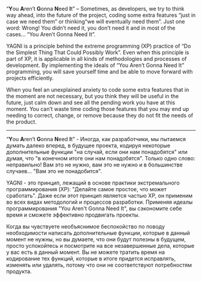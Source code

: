 “**Y**ou **A**ren’t **G**onna **N**eed **I**t” – Sometimes, as developers, we try to think way ahead, into the future of the project, coding some extra features “just in case we need them” or thinking“we will eventually need them”. Just one word: Wrong! You didn’t need it, you don’t need it and in most of the cases… “You Aren’t Gonna Need It”.

YAGNI is a principle behind the extreme programming (XP) practice of “Do the Simplest Thing That Could Possibly Work”. Even when this principle is part of XP, it is applicable in all kinds of methodologies and processes of development. By implementing the ideals of “You Aren’t Gonna Need It” programming, you will save yourself time and be able to move forward with projects efficiently.

When you feel an unexplained anxiety to code some extra features that in the moment are not necessary, but you think they will be useful in the future, just calm down and see all the pending work you have at this moment. You can’t waste time coding those features that you may end up needing to correct, change, or remove because they do not fit the needs of the product.

---

“**Y**ou **A**ren’t **G**onna **N**eed **I**t” - Иногда, как разработчики, мы пытаемся думать далеко вперед, в будущее проекта, кодируя некоторые дополнительные функции "на случай, если они нам понадобятся" или думая, что "в конечном итоге они нам понадобятся". Только одно слово: неправильно! Вам это не нужно, вам это не нужно и в большинстве случаев... "Вам это не понадобится".

YAGNI - это принцип, лежащий в основе практики экстремального программирования (XP): "Делайте самое простое, что может сработать". Даже если этот принцип является частью XP, он применим во всех видах методологий и процессов разработки. Применяя идеалы программирования "You Aren't Gonna Need It", вы сэкономите себе время и сможете эффективно продвигать проекты.

Когда вы чувствуете необъяснимое беспокойство по поводу необходимости написать дополнительные функции, которые в данный момент не нужны, но вы думаете, что они будут полезны в будущем, просто успокойтесь и посмотрите на все незавершенные дела, которые у вас есть в данный момент. Вы не можете тратить время на кодирование тех функций, которые в итоге придется исправлять, изменять или удалять, потому что они не соответствуют потребностям продукта.